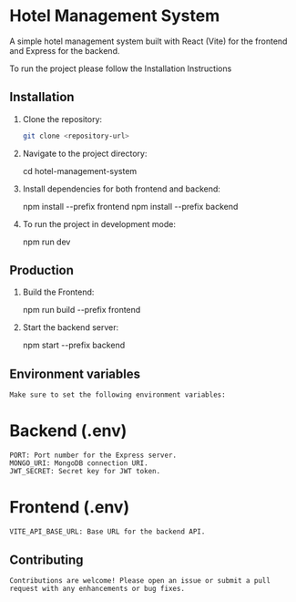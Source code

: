 # Hotel Management System

A simple hotel management system built with React (Vite) for the frontend and Express for the backend.

To run the project please follow the Installation Instructions

## Installation

1. Clone the repository:

   ```bash
   git clone <repository-url>

2. Navigate to the project directory:

    cd hotel-management-system

3. Install dependencies for both frontend and backend:
    
    npm install --prefix frontend
    npm install --prefix backend

4. To run the project in development mode:

    npm run dev

## Production

1. Build the Frontend:

    npm run build --prefix frontend

2. Start the backend server:

    npm start --prefix backend

## Environment variables
    Make sure to set the following environment variables:

# Backend (.env)
    PORT: Port number for the Express server.
    MONGO_URI: MongoDB connection URI.
    JWT_SECRET: Secret key for JWT token.
# Frontend (.env)
    VITE_API_BASE_URL: Base URL for the backend API.

## Contributing
    Contributions are welcome! Please open an issue or submit a pull request with any enhancements or bug fixes.

